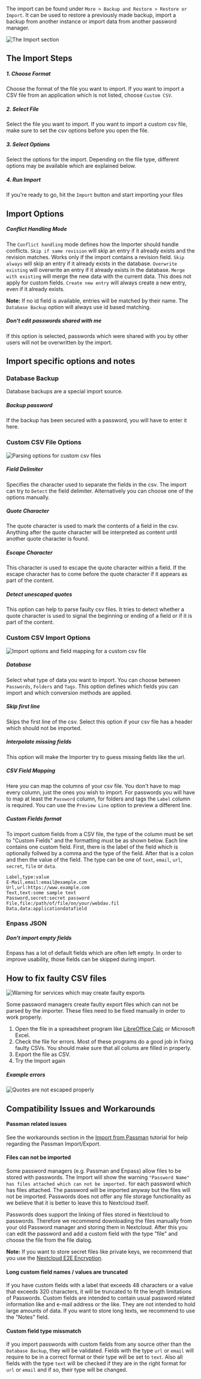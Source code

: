 The import can be found under `More > Backup and Restore > Restore or Import`.
It can be used to restore a previously made backup, import a backup from another instance or import data from another password manager.

![The Import section](_files/import-section.png)



## The Import Steps
##### 1. Choose Format
Choose the format of the file you want to import.
If you want to import a CSV file from an application which is not listed, choose `Custom CSV`.

##### 2. Select File
Select the file you want to import.
If you want to import a custom csv file, make sure to set the csv options before you open the file.

##### 3. Select Options
Select the options for the import.
Depending on the file type, different options may be available which are explained below.

##### 4. Run Import
If you're ready to go, hit the `Import` button and start importing your files



## Import Options
##### Conflict Handling Mode
The `Conflict handling` mode defines how the Importer should handle conflicts.
`Skip if same revision` will skip an entry if it already exists and the revision matches. Works only if the import contains a revision field.
`Skip always` will skip an entry if it already exists in the database.
`Overwrite existing` will overwrite an entry if it already exists in the database.
`Merge with existing` will merge the new data with the current data. This does not apply for custom fields.
`Create new entry` will always create a new entry, even if it already exists.

**Note:** If no id field is available, entries will be matched by their name. The `Database Backup` option will always use id based matching.

##### Don't edit passwords shared with me
If this option is selected, passwords which were shared with you by other users will not be overwritten by the import.



## Import specific options and notes
### Database Backup
Database backups are a special import source.

##### Backup password
If the backup has been secured with a password, you will have to enter it here.

### Custom CSV File Options
![Parsing options for custom csv files](_files/import-custom-csv-options.png)

##### Field Delimiter
Specifies the character used to separate the fields in the csv. 
The import can try to `Detect` the field delimiter.
Alternatively you can choose one of the options manually.

##### Quote Character
The quote character is used to mark the contents of a field in the csv. 
Anything after the quote character will be interpreted as content until another quote character is found.

##### Escape Character
This character is used to escape the quote character within a field. 
If the escape character has to come before the quote character if it appears as part of the content.

##### Detect unescaped quotes
This option can help to parse faulty csv files. 
It tries to detect whether a quote character is used to signal the beginning or ending of a field or if it is part of the content.

### Custom CSV Import Options
![Import options and field mapping for a custom csv file](_files/import-custom-csv-mapping.png)

##### Database
Select what type of data you want to import.
You can choose between `Passwords`, `Folders` and `Tags`.
This option defines which fields you can import and which conversion methods are applied.

##### Skip first line
Skips the first line of the csv.
Select this option if your csv file has a header which should not be imported.

##### Interpolate missing fields
This option will make the Importer try to guess missing fields like the url.

##### CSV Field Mapping
Here you can map the columns of your csv file. 
You don't have to map every column, just the ones you wish to import.
For passwords you will have to map at least the `Password` column, for folders and tags the `Label` column is required.
You can use the `Preview Line` option to preview a different line.

##### Custom Fields format
To import custom fields from a CSV file, the type of the column must be set to "Custom Fields" and the formatting must be as shown below.
Each line contains one custom field.
First, there is the label of the field which is optionally follwed by a comma and the type of the field.
After that is a colon and then the value of the field.
The type can be one of `text`, `email`, `url`, `secret`, `file` or `data`.

```
Label,type:value
E-Mail,email:email@example.com
Url,url:https://www.example.com
Text,text:some sample text
Password,secret:secret password
File,file:/path/of/file/on/your/webdav.fil
Data,data:applicationdatafield
```


### Enpass JSON

##### Don't import empty fields
Enpass has a lot of default fields which are often left empty.
In order to improve usability, those fields can be skipped during import.



## How to fix faulty CSV files
![Warning for services which may create faulty exports](_files/import-faulty-csv.png)

Some password managers create faulty export files which can not be parsed by the importer.
These files need to be fixed manually in order to work properly.

1. Open the file in a spreadsheet program like [LibreOffice Calc](https://libreoffice.org) or Microsoft Excel.
2. Check the file for errors. Most of these programs do a good job in fixing faulty CSVs. You should make sure that all colums are filled in properly.
3. Export the file as CSV.
4. Try the Import again

##### Example errors
![Quotes are not escaped properly](_files/import-faulty-csv-error.png)



## Compatibility Issues and Workarounds
#### Passman related issues
See the workarounds section in the [Import from Passman](./Import/Import-from-Passman#compatibility-issues-and-workarounds-for-the-passwords-import) tutorial for help regarding the Passman Import/Export.

#### Files can not be imported
Some password managers (e.g. Passman and Enpass) allow files to be stored with passwords.
The Import will show the warning `"Password Name" has files attached which can not be imported.` for each password which has files attached.
The password will be imported anyway but the files will not be imported.
Passwords does not offer any file storage functionality as we believe that it is better to leave this to Nextcloud itself.

Passwords does support the linking of files stored in Nextcloud to passwords.
Therefore we recommend downloading the files manually from your old Password manager and storing them in Nextcloud.
After this you can edit the password and add a custom field with the type "file" and choose the file from the file dialog.

**Note:** If you want to store secret files like private keys, we recommend that you use the [Nextcloud E2E Encryption](https://nextcloud.com/endtoend/).

#### Long custom field names / values are truncated
If you have custom fields with a label that exceeds 48 characters or a value that exceeds 320 characters, it will be truncated to fit the length limitations of Passwords.
Custom fields are intended to contain usual password related information like and e-mail address or the like.
They are not intended to hold large amounts of data.
If you want to store long texts, we recommend to use the "Notes" field.

#### Custom field type missmatch
If you import passwords with custom fields from any source other than the `Database Backup`, they will be validated.
Fields with the type `url` or `email` will require to be in a correct format or their type will be set to `text`.
Also all fields with the type `text` will be checked if they are in the right format for `url` or `email` and if so, their type will be changed. 
